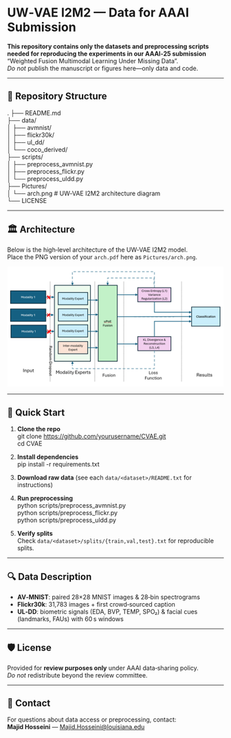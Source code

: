 # UW‑VAE I2M2 — Data for AAAI Submission

**This repository contains only the datasets and preprocessing scripts  
needed for reproducing the experiments in our AAAI‑25 submission**  
“Weighted Fusion Multimodal Learning Under Missing Data”.  
_Do not_ publish the manuscript or figures here—only data and code.

---

## 📂 Repository Structure

.
├── README.md  
├── data/  
│   ├── avmnist/  
│   ├── flickr30k/  
│   ├── ul_dd/  
│   └── coco_derived/  
├── scripts/  
│   ├── preprocess_avmnist.py  
│   ├── preprocess_flickr.py  
│   └── preprocess_uldd.py  
├── Pictures/  
│   └── arch.png            # UW‑VAE I2M2 architecture diagram  
└── LICENSE  

---

## 🏛 Architecture

Below is the high‑level architecture of the UW‑VAE I2M2 model.  
Place the PNG version of your `arch.pdf` here as `Pictures/arch.png`.

![UW‑VAE I2M2 Architecture](arch.png)

---

## 🚀 Quick Start

1. **Clone the repo**  
   git clone https://github.com/yourusername/CVAE.git  
   cd CVAE  

2. **Install dependencies**  
   pip install -r requirements.txt  

3. **Download raw data** (see each `data/<dataset>/README.txt` for instructions)  

4. **Run preprocessing**  
   python scripts/preprocess_avmnist.py  
   python scripts/preprocess_flickr.py  
   python scripts/preprocess_uldd.py  

5. **Verify splits**  
   Check `data/<dataset>/splits/{train,val,test}.txt` for reproducible splits.

---

## 🔍 Data Description

- **AV‑MNIST**: paired 28×28 MNIST images & 28‑bin spectrograms  
- **Flickr30k**: 31,783 images + first crowd‑sourced caption  
- **UL‑DD**: biometric signals (EDA, BVP, TEMP, SPO₂) & facial cues (landmarks, FAUs) with 60 s windows

---


## 🛡️ License

Provided for **review purposes only** under AAAI data‑sharing policy.  
_Do not_ redistribute beyond the review committee.

---

## 🙋 Contact

For questions about data access or preprocessing, contact:  
**Majid Hosseini** — Majid.Hosseini@louisiana.edu
